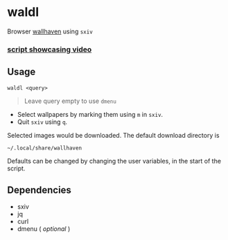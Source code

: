# waldl

Browser [wallhaven](https://wallhaven.cc/) using `sxiv`

### [script showcasing video](https://youtu.be/C7n-34bEdF8)


## Usage
```
waldl <query>
```
> Leave query empty to use `dmenu`

- Select wallpapers by marking them using `m` in `sxiv`.
- Quit `sxiv` using `q`.

Selected images would be downloaded. The default download directory is

	~/.local/share/wallhaven

Defaults can be changed by changing the user variables, in the start of the
script.


## Dependencies

* sxiv
* jq
* curl
* dmenu ( *optional* )


